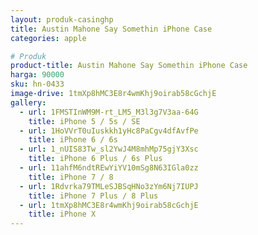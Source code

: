 ```yaml
---
layout: produk-casinghp
title: Austin Mahone Say Somethin iPhone Case
categories: apple

# Produk
product-title: Austin Mahone Say Somethin iPhone Case
harga: 90000
sku: hn-0433
image-drive: 1tmXp8hMC3E8r4wmKhj9oirab58cGchjE
gallery:
  - url: 1FMSTInWM9M-rt_LM5_M3l3g7V3aa-64G
    title: iPhone 5 / 5s / SE
  - url: 1HoVVrT0uIuskkh1yHc8PaCgv4dfAvfPe
    title: iPhone 6 / 6s
  - url: 1_nUIS83Tw_sl2YwJ4M8mhMp75gjY3Xsc
    title: iPhone 6 Plus / 6s Plus
  - url: 11ahfM6ndtREwYiYV10mSg8N63IGla0zz
    title: iPhone 7 / 8
  - url: 1Rdvrka79TMLeSJBSqHNo3zYm6Nj7IUPJ
    title: iPhone 7 Plus / 8 Plus
  - url: 1tmXp8hMC3E8r4wmKhj9oirab58cGchjE
    title: iPhone X
---
```

